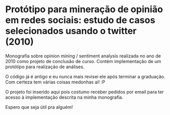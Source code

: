 Protótipo para mineração de opinião em redes sociais: estudo de casos selecionados usando o twitter (2010)
=========================

Monografia sobre opinion mining / sentiment analysis realizada no ano de 2010 como projeto de conclusão de curso. Contém implementação de um protótipo para realização de análises.

O código já é antigo e eu nunca mais revisei ele após terminar a graduação. Com certeza tem várias coisas medonhas ai! :P

O projeto foi inserido aqui pois costumo receber pedidos por email para ter acesso à implementação descrita na minha monografia.

Espero que seja útil pra alguém!
